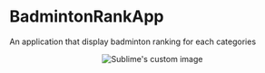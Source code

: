 # BadmintonRankApp
An application that display badminton ranking for each categories
<p align="center">
  <img src="https://github.com/athiraIsam/BadmintonRankApp/tree/main/UI/photo1638769140.jpeg?raw=true" alt="Sublime's custom image"/>
</p>
